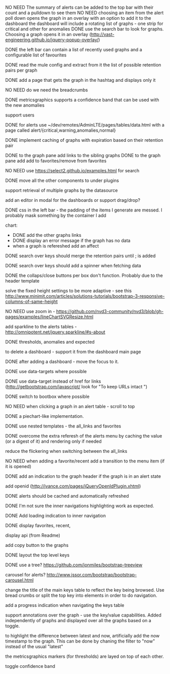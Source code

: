 NO NEED The summary of alerts can be added to the top bar with their count and a pulldown to see them
NO NEED choosing an item from the alert poll down opens the graph in an overlay with an option to add it to the dashboard
the dashboard will include a rotating list of graphs - one strip for critical and other for anomalies
DONE use the search bar to look for graphs. Choosing a graph opens it in an overlay (http://vast-engineering.github.io/jquery-popup-overlay/)

DONE the left bar can contain a list of recently used graphs and a configurable list of favourites

DONE read the mule config and extract from it the list of possible retention pairs per graph

DONE add a page that gets the graph in the hashtag and displays only it

NO NEED do we need the breadcrumbs

DONE metricsgraphics supports a confidence band that can be used with the new anomalies

support users


DONE for alerts use ~/dev/remotes/AdminLTE/pages/tables/data.html with a page called alert/{critical,warning,anomalies,normal}

DONE implement caching of graphs with expiration based on their retention pair

DONE to the graph pane add links to the sibling graphs
DONE to the graph pane add add to favorites/remove from favorites

NO NEED use https://select2.github.io/examples.html for search

DONE move all the other components to under plugins

support retrieval of multiple graphs by the datasource

add an editor in modal for the dashboards or support drag/drop?

DONE css in the left bar - the padding of the items I generate are messed. I probably mask something by the container I add


chart:
- DONE add the other graphs links
- DONE display an error message if the graph has no data
- when a graph is refereshed add an affect


DONE search over keys should merge the retention pairs until ; is added

DONE search over keys should add a spinner when fetching data

DONE the collaps/close buttons per box don't function. Probably due to the header template

solve the fixed height settings to be more adaptive - see this http://www.minimit.com/articles/solutions-tutorials/bootstrap-3-responsive-columns-of-same-height

NO NEED use zoom in - https://github.com/nvd3-community/nvd3/blob/gh-pages/examples/lineChartSVGResize.html

add sparkline to the alerts tables - http://omnipotent.net/jquery.sparkline/#s-about


DONE thresholds, anomalies and expected

to delete a dashboard - support it from the dashboard main page

DONE after adding a dashboard - move the focus to it.

DONE use data-targets where possible

DONE use data-target instead of href for links (http://getbootstrap.com/javascript/ look for "To keep URLs intact ")

DONE switch to bootbox where possible

NO NEED when clicking a graph in an alert table - scroll to top

DONE a piechart-like implementation.

DONE use nested templates - the all_links and favorites

DONE overcome the extra referesh of the alerts menu by caching the value (or a digest of it) and rendering only if needed

reduce the flickering when switching between the all_links

NO NEED when adding a favorite/recent add a transition to the menu item (if it is opened)

DONE add an indication to the graph header if the graph is in an alert state

add openid (http://jvance.com/pages/jQueryOpenIdPlugin.xhtml)

DONE alerts should be cached and automatically refreshed

DONE I'm not sure the inner navigations highlighting work as expected.

DONE Add loading indication to inner navigation

DONE display favorites, recent,

display api (from Readme)

add copy button to the graphs

DONE layout the top level keys

DONE use a tree? https://github.com/jonmiles/bootstrap-treeview

carousel for alerts? http://www.jssor.com/bootstrap/bootstrap-carousel.html

change the title of the main keys table to reflect the key being browsed. Use bread crumbs or split the top key into elements in order to do navigation.

add a progress indication when navigating the keys table

support annotations over the graph - use the key/value capabilities. Added independently of graphs and displayed over all the graphs based on a toggle.

to highlight the difference between latest and now, artificially add the now timestamp to the graph. This can be done by chaning the filter to "now" instead of the usual "latest"

the metricsgraphics markers (for thresholds) are layed on top of each other.

toggle confidence band